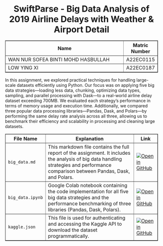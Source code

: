 <h1 align="center"> 
  SwiftParse - Big Data Analysis of 2019 Airline Delays with Weather & Airport Detail
  <br>
</h1>

<table border="solid" align="center">
  <tr>
    <th>Name</th>
    <th>Matric Number</th>
  </tr>
  <tr>
    <td width=80%>WAN NUR SOFEA BINTI MOHD HASBULLAH</td>
    <td>A22EC0115</td>
  </tr>
  <tr>
    <td width=80%>LOW YING XI</td>
    <td>A22EC0187</td>
  </tr>
</table>

In this assignment, we explored practical techniques for handling large-scale datasets efficiently using Python. Our focus was on applying five big data strategies—loading less data, chunking, optimizing data types, sampling, and parallel processing with Dask—to a real-world airline delay dataset exceeding 700MB. We evaluated each strategy’s performance in terms of memory usage and execution time. Additionally, we compared three popular data processing libraries—Pandas, Dask, and Polars—by performing the same delay rate analysis across all three, allowing us to benchmark their efficiency and scalability in processing and cleaning large datasets.

<table border="solid" align="center">
  <tr>
    <th>File Name</th>
    <th>Explanation</th>
    <th>Link</th>
  </tr>
  <tr>
    <td><code>big_data.md</code></td>
    <td>This markdown file contains the full report of the assignment. It includes the analysis of big data handling strategies and performance comparison between Pandas, Dask, and Polars.</td>
    <td>
      <a href="[https://github.com/yourusername/your-repo/blob/main/big_data.md](https://github.com/drshahizan/HPDP/blob/main/2425/assignment/A2/bdm/SwiftParse/big_data.md)">
        <img src="https://img.shields.io/static/v1?label=&message=Open%20in%20GitHub&labelColor=grey&color=blue&logo=github" alt="Open in GitHub">
      </a>
    </td>
  </tr>
  <tr>
    <td><code>big_data.ipynb</code></td>
    <td>Google Colab notebook containing the code implementation for all five big data strategies and the performance benchmarking of three libraries (Pandas, Dask, Polars).</td>
    <td>
      <a href="[https://github.com/yourusername/your-repo/blob/main/big_data.ipynb](https://github.com/drshahizan/HPDP/blob/main/2425/assignment/A2/bdm/SwiftParse/big_data.ipynb)">
        <img src="https://img.shields.io/static/v1?label=&message=Open%20in%20GitHub&labelColor=grey&color=blue&logo=github" alt="Open in GitHub">
      </a>
    </td>
  </tr>
  <tr>
    <td><code>kaggle.json</code></td>
    <td>This file is used for authenticating and accessing the Kaggle API to download the dataset programmatically.</td>
    <td>
      <a href="[https://github.com/yourusername/your-repo/blob/main/kaggle.json](https://github.com/drshahizan/HPDP/blob/main/2425/assignment/A2/bdm/SwiftParse/kaggle.json)">
        <img src="https://img.shields.io/static/v1?label=&message=Open%20in%20GitHub&labelColor=grey&color=blue&logo=github" alt="Open in GitHub">
      </a>
    </td>
  </tr>
</table>



